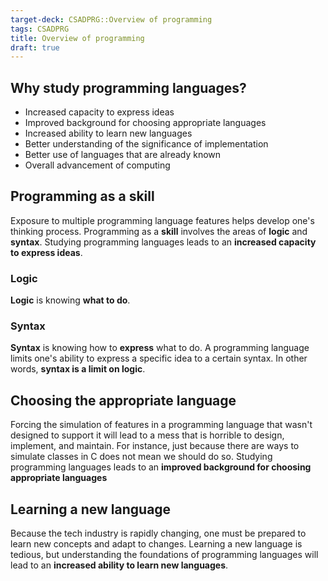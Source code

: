 ```yaml
---
target-deck: CSADPRG::Overview of programming
tags: CSADPRG
title: Overview of programming
draft: true
---
```


## Why study programming languages?

- Increased capacity to express ideas  
- Improved background for choosing appropriate languages  
- Increased ability to learn new languages  
- Better understanding of the significance of implementation  
- Better use of languages that are already known  
- Overall advancement of computing
<!--ID: 1727924287833-->

## Programming as a skill

Exposure to multiple programming language features helps develop one's thinking process. Programming as a **skill** involves the areas of **logic** and **syntax**. Studying programming languages leads to an **increased capacity to express ideas**.

<!--ID: 1727924287842-->

### Logic

**Logic** is knowing **what to do**.
<!--ID: 1727924287846-->

### Syntax

**Syntax** is knowing how to **express** what to do. A programming language limits one's ability to express a specific idea to a certain syntax. In other words, **syntax is a limit on logic**.
<!--ID: 1727924287851-->

## Choosing the appropriate language

Forcing the simulation of features in a programming language that wasn't designed to support it will lead to a mess that is horrible to design, implement, and maintain. For instance, just because there are ways to simulate classes in C does not mean we should do so. Studying programming languages leads to an **improved background for choosing appropriate languages**

<!--ID: 1727924287856-->

## Learning a new language

Because the tech industry is rapidly changing, one must be prepared to learn new concepts and adapt to changes. Learning a new language is tedious, but understanding the foundations of programming languages will lead to an **increased ability to learn new languages**.

<!--ID: 1727924287861-->
